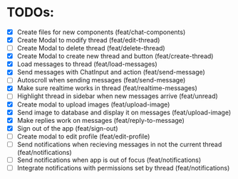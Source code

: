 # TODOs:

- [x] Create files for new components (feat/chat-components)
- [x] Create Modal to modify thread (feat/edit-thread)
- [ ] Create Modal to delete thread (feat/delete-thread)
- [x] Create Modal to create new thread and button (feat/create-thread)
- [x] Load messages to thread (feat/load-messages)
- [x] Send messages with ChatInput and action (feat/send-message)
- [ ] Autoscroll when sending messages (feat/send-message)
- [x] Make sure realtime works in thread (feat/realtime-messages)
- [ ] Highlight thread in sidebar when new messages arrive (feat/unread)
- [x] Create modal to upload images (feat/upload-image)
- [x] Send image to database and display it on messages (feat/upload-image)
- [x] Make replies work on messages (feat/reply-to-message)
- [x] Sign out of the app (feat/sign-out)
- [ ] Create modal to edit profile (feat/edit-profile)
- [ ] Send notifications when recieving messages in not the current thread (feat/notifications)
- [ ] Send notifications when app is out of focus (feat/notifications)
- [ ] Integrate notifications with permissions set by thread (feat/notifications)
